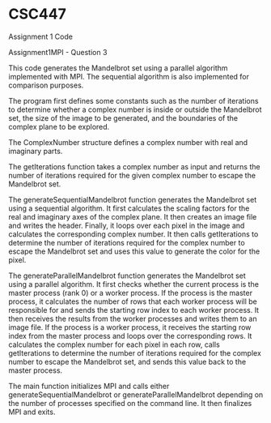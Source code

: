 # CSC447
Assignment 1 Code

Assignment1MPI - Question 3

This code generates the Mandelbrot set using a parallel algorithm implemented with MPI. The sequential algorithm is also implemented for comparison purposes.

The program first defines some constants such as the number of iterations to determine whether a complex number is inside or outside the Mandelbrot set, the size of the image to be generated, and the boundaries of the complex plane to be explored.

The ComplexNumber structure defines a complex number with real and imaginary parts.

The getIterations function takes a complex number as input and returns the number of iterations required for the given complex number to escape the Mandelbrot set.

The generateSequentialMandelbrot function generates the Mandelbrot set using a sequential algorithm. It first calculates the scaling factors for the real and imaginary axes of the complex plane. It then creates an image file and writes the header. Finally, it loops over each pixel in the image and calculates the corresponding complex number. It then calls getIterations to determine the number of iterations required for the complex number to escape the Mandelbrot set and uses this value to generate the color for the pixel.

The generateParallelMandelbrot function generates the Mandelbrot set using a parallel algorithm. It first checks whether the current process is the master process (rank 0) or a worker process. If the process is the master process, it calculates the number of rows that each worker process will be responsible for and sends the starting row index to each worker process. It then receives the results from the worker processes and writes them to an image file. If the process is a worker process, it receives the starting row index from the master process and loops over the corresponding rows. It calculates the complex number for each pixel in each row, calls getIterations to determine the number of iterations required for the complex number to escape the Mandelbrot set, and sends this value back to the master process.

The main function initializes MPI and calls either generateSequentialMandelbrot or generateParallelMandelbrot depending on the number of processes specified on the command line. It then finalizes MPI and exits.
